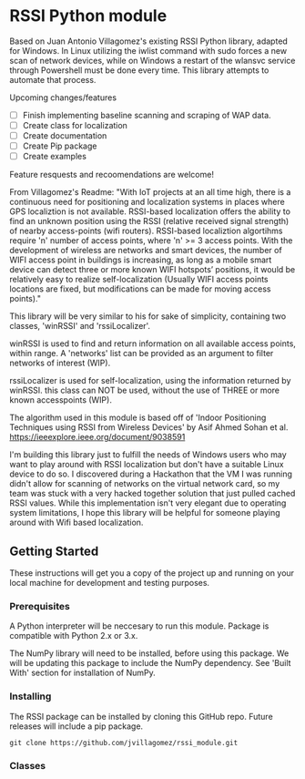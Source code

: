 # RSSI Python module

Based on Juan Antonio Villagomez's existing RSSI Python library, adapted for Windows. In Linux utilizing the iwlist command with sudo forces a new scan of network devices, while on Windows a restart of the wlansvc service through Powershell must be done every time. This library attempts to automate that process.

Upcoming changes/features
- [ ] Finish implementing baseline scanning and scraping of WAP data. 
- [ ] Create class for localization
- [ ] Create documentation
- [ ] Create Pip package
- [ ] Create examples

Feature resquests and recoomendations are welcome!

From Villagomez's Readme: "With IoT projects at an all time high, there is a continuous need for positioning and localization systems in places where 
GPS localiztion is not available. RSSI-based localization offers the ability to find an unknown position using the 
RSSI (relative received signal strength) of nearby access-points (wifi routers). RSSI-based localiztion algortihms require 'n' number
of access points, where 'n' >= 3 access points. With the development of wireless are networks and smart devices, the number
of WIFI access point in buildings is increasing, as long as a mobile smart device can detect three or more
known WIFI hotspots’ positions, it would be relatively easy to realize self-localization (Usually WIFI access points
locations are fixed, but modifications can be made for moving access points)."

This library will be very similar to his for sake of simplicity, containing two classes, 'winRSSI' and 'rssiLocalizer'.

winRSSI is used to find and return information on all available access points, within range.
A 'networks' list can be provided as an argument to filter networks of interest (WIP).

rssiLocalizer is used for self-localization, using the information returned by winRSSI. this 
class can NOT be used, without the use of THREE or more known accesspoints (WIP).

The algorithm used in this module is based off of 'Indoor Positioning Techniques using RSSI from Wireless Devices' by Asif Ahmed Sohan et al. https://ieeexplore.ieee.org/document/9038591

I'm building this library just to fulfill the needs of Windows users who may want to play around with RSSI localization but don't have a suitable Linux device to do so. I discovered during a Hackathon that the VM I was running didn't allow for scanning of networks on the virtual network card, so my team was stuck with a very hacked together solution that just pulled cached RSSI values. While this implementation isn't very elegant due to operating system limitations, I hope this library will be helpful for someone playing around with Wifi based localization. 

## Getting Started

These instructions will get you a copy of the project up and running on your local machine for development and testing purposes.

### Prerequisites

A Python interpreter will be neccesary to run this module. Package is compatible with Python 2.x or 3.x.

The NumPy library will need to be installed, before using this package. We will be updating this package to include the NumPy dependency. See 'Built With' section for installation of NumPy.

### Installing

The RSSI package can be installed by cloning this GitHub repo. Future releases will include a pip package.
```
git clone https://github.com/jvillagomez/rssi_module.git
```
### Classes


